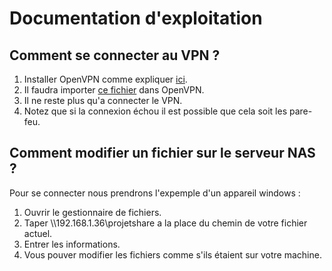 # Documentation d'exploitation

## Comment se connecter au VPN ?

1. Installer OpenVPN comme expliquer [ici](https://github.com/Agrorec/network_project/blob/master/doc_installation_vpn.md).
2. Il faudra importer [ce fichier](https://github.com/Agrorec/network_project/blob/master/projet.ovpn) dans OpenVPN.
3. Il ne reste plus qu'a connecter le VPN.
4. Notez que si la connexion échou il est possible que cela soit les pare-feu.

## Comment modifier un fichier sur le serveur NAS ?

Pour se connecter nous prendrons l'expemple d'un appareil windows :

1. Ouvrir le gestionnaire de fichiers.
2. Taper \\\\192.168.1.36\projetshare a la place du chemin de votre fichier actuel.
3. Entrer les informations.
4. Vous pouver modifier les fichiers comme s'ils étaient sur votre machine.
